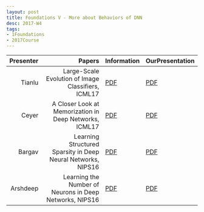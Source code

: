 ```yaml
---
layout: post
title: Foundations V - More about Behaviors of DNN
desc: 2017-W4
tags:
- 1Foundations
- 2017Course
---
```



| Presenter | Papers | Information| OurPresentation |
| -----: | ----------: | :----- | :----- |
| Tianlu | Large-Scale Evolution of Image Classifiers, ICML17 |[PDF](https://arxiv.org/abs/1703.01041)  | [PDF]({{site.baseurl}}/talks/20170912-Tianlu.pdf) |
|  Ceyer | A Closer Look at Memorization in Deep Networks, ICML17 | [PDF](https://arxiv.org/pdf/1706.05394.pdf) | [PDF]({{site.baseurl}}/talks/20170912-Ceyer.pdf) |
| Bargav | Learning Structured Sparsity in Deep Neural Networks, NIPS16 | [PDF](https://arxiv.org/abs/1608.03665) | [PDF]({{site.baseurl}}/talks/20170912-Bargav.pdf) |
| Arshdeep | Learning the Number of Neurons in Deep Networks, NIPS16 | [PDF](https://papers.nips.cc/paper/6372-learning-the-number-of-neurons-in-deep-networks) | [PDF]({{site.baseurl}}/talks/20170912-Arshdeep.pdf) |
